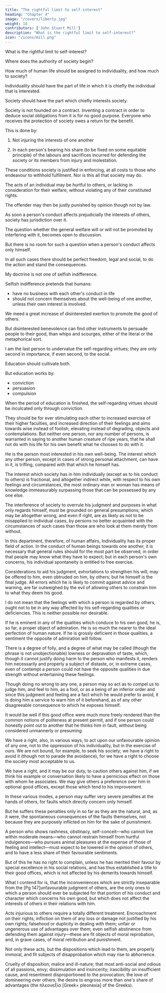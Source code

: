 ```yaml
---
title: "The rightful limit to self-interest"
heading: "Chapter 4"
image: "/covers/liberty.jpg"
weight: 18
contributors: ['John Stuart Mill']
description: "What is the rightful limit to self-interest?"
icon: "/icons/mill.png"
---
```



What is the rightful limit to self-interest? 

<!-- the sovereignty of the individual over himself? --> 

Where does the authority of society begin? 

How much of human life should be assigned to individuality, and how much to society?

Individuality should have the part of life in which it is chiefly the individual that is interested.

Society should have the part which chiefly interests society.

Society is not founded on a contract. Inventing a contract in order to deduce social obligations from it is for no good purpose. Everyone who receives the protection of society owes a return for the benefit. 

<!-- The fact of living in society renders it indispensable that each should be bound to observe a certain line of conduct towards the rest.  -->

This is done by:

1. Not injuring the interests of one another

<!-- ; or rather certain interests which, either by express legal provision or by tacit understanding, ought to be considered as rights; -->

2. In each person's bearing his share (to be fixed on some equitable principle) of the labours and sacrifices incurred for defending the society or its members from injury and molestation. 


These conditions society is justified in enforcing, at all costs to those who endeavour to withhold fulfilment. Nor is this all that society may do. 

The acts of an individual may be hurtful to others, or lacking in consideration for their welfare, without violating any of their constituted rights.

The offender may then be justly punished by opinion though not by law. 

As soon a person's conduct affects prejudicially the interests of others, society has jurisdiction over it.

The question whether the general welfare will or will not be promoted by interfering with it, becomes open to discussion.

But there is no room for such a question when a person's conduct affects only himself. 

In all such cases there should be perfect freedom, legal and social, to do the action and stand the consequences.

My doctrine is not one of selfish indifference.

Selfish indifference pretends that humans:
- have no business with each other's conduct in life
- should not concern themselves about the well-being of one another, unless their own interest is involved. 

<!-- Instead of any diminution, there is need of  -->

We meed a great increase of disinterested exertion to promote the good of others.

But disinterested benevolence can find other instruments to persuade people to their good, than whips and scourges, either of the literal or the metaphorical sort. 

I am the last person to undervalue the self-regarding virtues; they are only second in importance, if even second, to the social.

Education should cultivate both.

But education works by:
- conviction
- persuasion
- compulsion

When the period of education is finished, the self-regarding virtues should be inculcated only through conviction. 

<!-- Human beings owe to each other help to distinguish the better from the worse, and encouragement to choose the[Pg 143] former and avoid the latter.  -->

They should be for ever stimulating each other to increased exercise of their higher faculties, and increased direction of their feelings and aims towards wise instead of foolish, elevating instead of degrading, objects and contemplations. But neither one person, nor any number of persons, is warranted in saying to another human creature of ripe years, that he shall not do with his life for his own benefit what he chooses to do with it. 

He is the person most interested in his own well-being. The interest which any other person, except in cases of strong personal attachment, can have in it, is trifling, compared with that which he himself has. 

The interest which society has in him individually (except as to his conduct to others) is fractional, and altogether indirect while, with respect to his own feelings and circumstances, the most ordinary man or woman has means of knowledge immeasurably surpassing those that can be possessed by any one else. 

The interference of society to overrule his judgment and purposes in what only regards himself, must be grounded on general presumptions; which may be altogether wrong, and even if right, are as likely as not to be misapplied to individual cases, by persons no better acquainted with the circumstances of such cases than those are who look at them merely from without. 

In this department, therefore, of human affairs, Individuality has its proper field of action. In the conduct of human beings towards one another, it is necessary that general rules should for the most part be observed, in order that people may know what they have to expect; but in each person's own concerns, his individual spontaneity is entitled to free exercise. 

Considerations to aid his judgment, exhortations to strengthen his will, may be offered to him, even obtruded on him, by others; but he himself is the final judge. All errors which he is likely to commit against advice and warning, are far outweighed by the evil of allowing others to constrain him to what they deem his good.

I do not mean that the feelings with which a person is regarded by others, ought not to be in any way affected by his self-regarding qualities or deficiencies. This is neither possible nor desirable. 

If he is eminent in any of the qualities which conduce to his own good, he is, so far, a proper object of admiration. He is so much the nearer to the ideal perfection of human nature. If he is grossly deficient in those qualities, a sentiment the opposite of admiration will follow. 

There is a degree of folly, and a degree of what may be called (though the phrase is not unobjectionable) lowness or depravation of taste, which, though it cannot justify doing harm to the person who manifests it, renders him necessarily and properly a subject of distaste, or, in extreme cases, even of contempt a person could not have the opposite qualities in due strength without entertaining these feelings.

Though doing no wrong to any one, a person may so act as to compel us to judge him, and feel to him, as a fool, or as a being of an inferior order and since this judgment and feeling are a fact which he would prefer to avoid, it is doing him a service to warn him of it beforehand, as of any other disagreeable consequence to which he exposes himself. 

It would be well if this good office were much more freely rendered than the common notions of politeness at present permit, and if one person could honestly point out to another that he thinks him in fault, without being considered unmannerly or presuming. 

We have a right, also, in various ways, to act upon our unfavourable opinion of any one, not to the oppression of his individuality, but in the exercise of ours. We are not bound, for example, to seek his society; we have a right to avoid it (though not to parade the avoidance), for we have a right to choose the society most acceptable to us. 

We have a right, and it may be our duty, to caution others against him, if we think his example or conversation likely to have a pernicious effect on those with whom he associates. We may give others a preference over him in optional good offices, except those which tend to his improvement. 

In these various modes, a person may suffer very severe penalties at the hands of others, for faults which directly concern only himself. 

But he suffers these penalties only in so far as they are the natural, and, as it were, the spontaneous consequences of the faults themselves, not because they are purposely inflicted on him for the sake of punishment. 

A person who shows rashness, obstinacy, self-conceit—who cannot live within moderate means—who cannot restrain himself from hurtful indulgences—who pursues animal pleasures at the expense of those of feeling and intellect—must expect to be lowered in the opinion of others, and to have a less share of their favourable sentiments. 

But of this he has no right to complain, unless he has merited their favour by special excellence in his social relations, and has thus established a title to their good offices, which is not affected by his demerits towards himself.

What I contend for is, that the inconveniences which are strictly inseparable from the [Pg 147]unfavourable judgment of others, are the only ones to which a person should ever be subjected for that portion of his conduct and character which concerns his own good, but which does not affect the interests of others in their relations with him. 

Acts injurious to others require a totally different treatment. Encroachment on their rights; infliction on them of any loss or damage not justified by his own rights; falsehood or duplicity in dealing with them; unfair or ungenerous use of advantages over them; even selfish abstinence from defending them against injury—these are fit objects of moral reprobation, and, in grave cases, of moral retribution and punishment. 

Not only these acts, but the dispositions which lead to them, are properly immoral, and fit subjects of disapprobation which may rise to abhorrence. 

Cruelty of disposition; malice and ill-nature; that most anti-social and odious of all passions, envy; dissimulation and insincerity; irascibility on insufficient cause, and resentment disproportioned to the provocation; the love of domineering over others; the desire to engross more than one's share of advantages (the πλεονεξἱα [Greek= pleonexia] of the Greeks).

